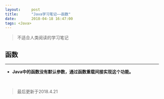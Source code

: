 ```yaml
---
layout:     post
title:      "Java学习笔记——函数"
date:       2018-04-18 16:47:00
tags: <Java>
---
```


> 不适合人类阅读的学习笔记  

## 函数
---

- **Java中的函数没有默认参数，通过函数重载间接实现这个功能。**



<br>

>最后更新于2018.4.21
